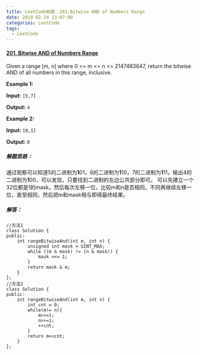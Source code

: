 ```yaml
---
title: LeetCode刷题：201.Bitwise AND of Numbers Range
date: 2019-02-24 13:07:00
categories: LeetCode
tags:
  - LeetCode
---
```

#### [201\. Bitwise AND of Numbers Range](https://leetcode-cn.com/problems/bitwise-and-of-numbers-range/)
Given a range [m, n] where 0 <= m <= n <= 2147483647, return the bitwise AND of all numbers in this range, inclusive.

**Example 1:**

**Input:** `[5,7]`

**Output:** `4`

**Example 2:**

**Input:** `[0,1]`

**Output:** `0`

##### 解题思路：
通过观察可以知道5的二进制为**1**01，6的二进制为**1**10，7的二进制为**1**11，输出4的二进制为**1**00，可以发现，只要找到二进制的左边公共部分即可。
可以先建立一个32位都是1的mask，然后每次左移一位，比较m和n是否相同，不同再继续左移一位，直至相同，然后把m和mask相与即得最终结果。
##### 解答：
```
//方法1
class Solution {
public:
	int rangeBitwiseAnd(int m, int n) {
		unsigned int mask = UINT_MAX;
		while ((m & mask) != (n & mask)) {
			mask <<= 1;
		}
		return mask & m;
	}
};
//方法2
class Solution {
public:
    int rangeBitwiseAnd(int m, int n) {
        int cnt = 0;
        while(m!= n){
            m>>=1;
            n>>=1;
            ++cnt;
        }
        return m<<cnt;
    }
};
```